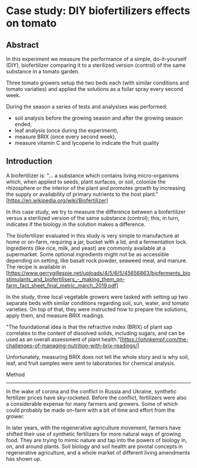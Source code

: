 # Case study: DIY biofertilizers effects on tomato

## Abstract

In this experiment we measure the performance of a simple, do-it-yourself (DIY), biofertilizer comparing it to a sterilized version (control) of the same substance in a tomato garden.

Three tomato growers setup the two beds each (with similar conditions and tomato variaties) and applied the solutions as a foilar spray every second week.

During the season a series of tests and analysises was performed:

- soil analysis before the growing season and after the growing season ended,
- leaf analysis (once during the experiment),
- measure BRIX (once every second week),
- measure vitamin C and lycopene to indicate the fruit quality

## Introduction

A biofertilizer is: "... a substance which contains living micro-organisms which, when applied to seeds, plant surfaces, or soil, colonize the rhizosphere or the interior of the plant and promotes growth by increasing the supply or availability of primary nutrients to the host plant." [https://en.wikipedia.org/wiki/Biofertilizer]

In this case study, we try to measure the difference between a biofertilizer versus a sterilized version of the same substance (control); this, in turn, indicates if the biology in the solution makes a difference.

The biofertilizer evaluated in this study is very simple to manufacture at home or on-farm, requiring a jar, bucket with a lid, and a fermentation lock. Ingredients (like rice, milk, and yeast) are commonly available at a supermarket. Some optional ingredients might not be as accessible depending on setting, like basalt rock powder, seaweed meal, and manure. The recipe is available in [https://www.gerrygillespie.net/uploads/4/5/6/5/45656863/bioferments_biostimulants_and_biofertilisers_-_making_them_on-farm_fact_sheet_final_metric_march_2019.pdf]

In the study, three local vegetable growers were tasked with setting up two separate beds with similar conditions regarding soil, sun, water, and tomato varieties. On top of that, they were instructed how to prepare the solutions, apply them, and measure BRIX readings.

"The foundational idea is that the refractive index (BRIX) of plant sap correlates to the content of dissolved solids, including sugars, and can be used as an overall assessment of plant health."[https://johnkempf.com/the-challenges-of-managing-nutrition-with-brix-readings/]

Unfortunately, measuring BRIX does not tell the whole story and is why soil, leaf, and fruit samples were sent to laboratories for chemical analysis.

Method

----

In the wake of corona and the conflict in Russia and Ukraine, synthetic fertilizer prices have sky-rocketed. Before the conflict, fertilizers were also a considerable expense for many farmers and growers. Some of which could probably be made on-farm with a bit of time and effort from the grower. 

In later years, with the regenerative agriculture movement, farmers have shifted their use of synthetic fertilizers for more natural ways of growing food. They are trying to mimic nature and tap into the powers of biology in, on, and around plants. Soil biology and soil health are pivotal concepts in regenerative agriculture, and a whole market of different living amendments has shown up.